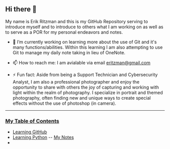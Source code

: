 ## Hi there 👋
My name is Erik Ritzman and this is my GitHub Repository serving to introduce myself and to introduce to others what I am working on as well as to serve as a POR for my personal endeavors and notes.
- 🔭 I’m currently working on learning more about the use of Git and it's many functions/abilities. Within this learning I am also attempting to use Git to manage my daily note taking in lieu of OneNote.
- 📫 How to reach me: I am avialable via email [eritzman@gmail.com](mailto:eritzman@gmail.com)

- ⚡ Fun fact: Aside from being a Support Technician and Cybersecurity Analyst, I am also a professional photographer and enjoy the opportunity to share with others the joy of capturing and working with light within the realm of photography. I specialize in portrait and themed photography, often finding new and unique ways to create special effects without the use of photoshop (in camera).

---

### <ins>My Table of Contents</ins>
- [Learning GitHub](./learn-github.md)
- [Learning Python](./learn-python.md)
-- [My Notes](./my-notes.md)
- 
<!--
**ERitzman/ERitzman** is a ✨ _special_ ✨ repository because its `README.md` (this file) appears on your GitHub profile.

Here are some ideas to get you started:

- 🔭 I’m currently working on ...
- 🌱 I’m currently learning ...
- 👯 I’m looking to collaborate on ...
- 🤔 I’m looking for help with ...
- 💬 Ask me about ...
- 📫 How to reach me: ...
- 😄 Pronouns: ...
- ⚡ Fun fact: ...
-->
